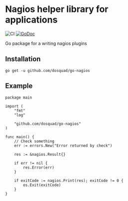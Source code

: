 # Nagios helper library for applications

![CI](https://github.com/dosquad/go-nagios/workflows/CI/badge.svg)
[![GoDoc](https://godoc.org/github.com/dosquad/go-nagios?status.svg)](https://godoc.org/github.com/dosquad/go-nagios)

Go package for a writing nagios plugins

## Installation

```shell
go get -u github.com/dosquad/go-nagios
```

## Example

```golang
package main

import (
    "fmt"
    "log"

    "github.com/dosquad/go-nagios"
)

func main() {
    // Check something
    err := errors.New("Error returned by check")

    res := &nagios.Result{}

    if err != nil {
        res.Error(err)
    }

    if exitCode := nagios.Print(res); exitCode != 0 {
        os.Exit(exitCode)
    }
}
```
